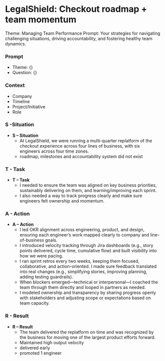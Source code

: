 # LegalShield: Checkout roadmap + team momentum

Theme: Managing Team Performance
Prompt: Your strategies for navigating challenging situations, driving accountability, and fostering healthy team dynamics.

### Prompt

- Theme: {}
- Question: {}

### Context

- Company
- Timeline
- Project/Initiative
- Role

### S -Situation

- **S – Situation**
    - At LegalShield, we were running a multi-quarter replatform of the checkout experience across four lines of business, with six engineers across four time zones.
    - roadmap, milestones and accountability system did not exist

### T - Task

- **T – Task**
    - I needed to ensure the team was aligned on key business priorities, sustainably delivering on them, and learning/improving each sprint.
    - I also needed a way to track progress clearly and make sure engineers felt ownership and momentum.

### A - Action

- **A – Action**
    - I led OKR alignment across engineering, product, and design, ensuring each engineer’s work mapped clearly to company and line-of-business goals.
    - I introduced velocity tracking through Jira dashboards (e.g., story points delivered, cycle time, cumulative flow) and built visibility into how we were pacing.
    - I ran sprint retros every two weeks, keeping them focused, collaborative, and action-oriented. I made sure feedback translated into real changes (e.g., simplifying stories, improving planning, adding testing guardrails).
    - When blockers emerged—technical or interpersonal—I coached the team through them directly and looped in partners as needed.
    - I modeled ownership and transparency by sharing progress openly with stakeholders and adjusting scope or expectations based on team capacity.

### R - Result

- **R – Result**
    - The team delivered the replatform on time and was recognized by the business for moving one of the largest product efforts forward.
    - Maintained high output velocity
    - delivered early
    - promoted 1 engineer